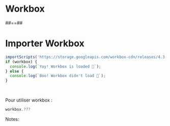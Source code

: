 <!-- .slide: class="transition-white" data-background="#fb8c00" -->

# Workbox

##==##

<!-- .slide: class="with-code" data-background="#fb8c00" -->

# Importer Workbox

<!-- .element: style="color:white" -->

```javascript
importScripts('https://storage.googleapis.com/workbox-cdn/releases/4.3.1/workbox-sw.js');
if (workbox) {
  console.log(`Yay! Workbox is loaded 🎉`);
} else {
  console.log(`Boo! Workbox didn't load 😬`);
}
```

<!-- .element: class="big-code" -->

<br />

Pour utiliser workbox :

<!-- .element: style="color:white" -->

```javascript
workbox.???
```

<!-- .element: class="big-code" -->

Notes:
